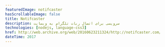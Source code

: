 ```yaml
---
featuredImage: notifcaster
hasScrollableImage: false
title: Notifcaster
description: سرویسی برای اتصال ربات تلگرام به وبسایت
technologies: [nodejs, language-css3]
href: http://web.archive.org/web/20160623211324/http://notifcaster.com/
dateTime: 2017
---
```

